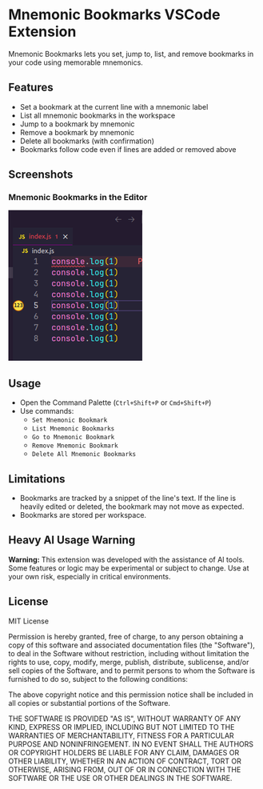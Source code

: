 # Mnemonic Bookmarks VSCode Extension

Mnemonic Bookmarks lets you set, jump to, list, and remove bookmarks in your code using memorable mnemonics.

## Features
- Set a bookmark at the current line with a mnemonic label
- List all mnemonic bookmarks in the workspace
- Jump to a bookmark by mnemonic
- Remove a bookmark by mnemonic
- Delete all bookmarks (with confirmation)
- Bookmarks follow code even if lines are added or removed above

## Screenshots

### Mnemonic Bookmarks in the Editor
![Mnemonic Bookmarks in the Editor](images/bookmark-demo.png)


## Usage
- Open the Command Palette (`Ctrl+Shift+P` or `Cmd+Shift+P`)
- Use commands:
  - `Set Mnemonic Bookmark`
  - `List Mnemonic Bookmarks`
  - `Go to Mnemonic Bookmark`
  - `Remove Mnemonic Bookmark`
  - `Delete All Mnemonic Bookmarks`

## Limitations
- Bookmarks are tracked by a snippet of the line's text. If the line is heavily edited or deleted, the bookmark may not move as expected.
- Bookmarks are stored per workspace.

## Heavy AI Usage Warning
**Warning:** This extension was developed with the assistance of AI tools. Some features or logic may be experimental or subject to change. Use at your own risk, especially in critical environments.

## License

MIT License

Permission is hereby granted, free of charge, to any person obtaining a copy of this software and associated documentation files (the "Software"), to deal in the Software without restriction, including without limitation the rights to use, copy, modify, merge, publish, distribute, sublicense, and/or sell copies of the Software, and to permit persons to whom the Software is furnished to do so, subject to the following conditions:

The above copyright notice and this permission notice shall be included in all copies or substantial portions of the Software.

THE SOFTWARE IS PROVIDED "AS IS", WITHOUT WARRANTY OF ANY KIND, EXPRESS OR IMPLIED, INCLUDING BUT NOT LIMITED TO THE WARRANTIES OF MERCHANTABILITY, FITNESS FOR A PARTICULAR PURPOSE AND NONINFRINGEMENT. IN NO EVENT SHALL THE AUTHORS OR COPYRIGHT HOLDERS BE LIABLE FOR ANY CLAIM, DAMAGES OR OTHER LIABILITY, WHETHER IN AN ACTION OF CONTRACT, TORT OR OTHERWISE, ARISING FROM, OUT OF OR IN CONNECTION WITH THE SOFTWARE OR THE USE OR OTHER DEALINGS IN THE SOFTWARE.